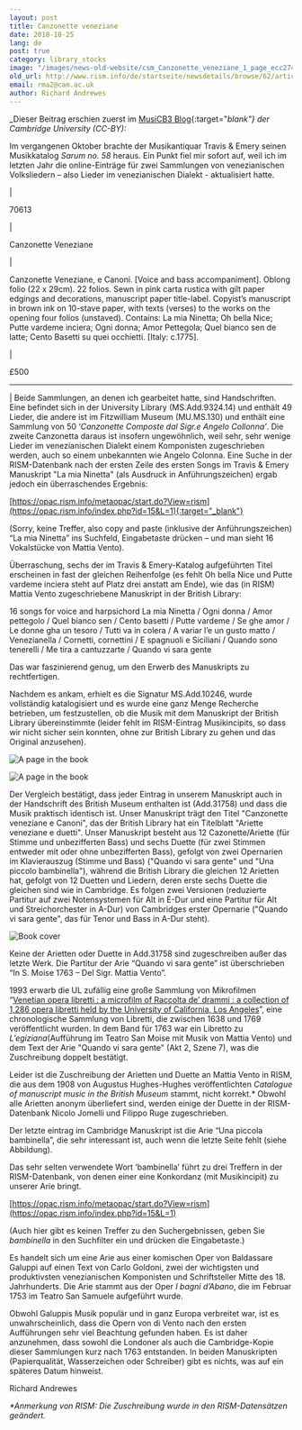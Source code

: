 ```yaml
---
layout: post
title: Canzonette veneziane
date: 2018-10-25
lang: de
post: true
category: library_stocks
image: "/images/news-old-website/csm_Canzonette_veneziane_1_page_ecc2748926.jpg"
old_url: http://www.rism.info/de/startseite/newsdetails/browse/62/article/64/canzonette-veneziane.html
email: rma2@cam.ac.uk
author: Richard Andrewes
---
```


_Dieser Beitrag erschien zuerst im [MusiCB3 Blog](https://musicb3.wordpress.com/2018/07/13/canzonette-veneziane/){:target="_blank"} der Cambridge University (CC-BY):_

Im vergangenen Oktober brachte der Musikantiquar Travis & Emery seinen Musikkatalog _Sarum no. 58_ heraus. Ein Punkt fiel mir sofort auf, weil ich im letzten Jahr die online-Einträge für zwei Sammlungen von venezianischen Volksliedern – also Lieder im venezianischen Dialekt - aktualisiert hatte.


|

70613

|

Canzonette Veneziane

|

Canzonette Veneziane, e Canoni. [Voice and bass accompaniment]. Oblong folio (22 x 29cm). 22 folios. Sewn in pink carta rustica with gilt paper edgings and decorations, manuscript paper title-label. Copyist’s manuscript in brown ink on 10-stave paper, with texts (verses) to the works on the opening four folios (unstaved). Contains: La mia Ninetta; Oh bella Nice; Putte vardeme inciera; Ogni donna; Amor Pettegola; Quel bianco sen de latte; Cento Basetti su quei occhietti. [Italy: c.1775].

|

£500


****

|
Beide Sammlungen, an denen ich gearbeitet hatte, sind Handschriften. Eine befindet sich in der University Library (MS.Add.9324.14) und enthält 49 Lieder, die andere ist im Fitzwilliam Museum (MU.MS.130) und enthält eine Sammlung von 50 ‘_Canzonette Composte dal Sigr.e Angelo Collonna’_. Die zweite Canzonetta daraus ist insofern ungewöhnlich, weil sehr, sehr wenige Lieder im venezianischen Dialekt einem Komponisten zugeschrieben werden, auch so einem unbekannten wie Angelo Colonna. Eine Suche in der RISM-Datenbank nach der ersten Zeile des ersten Songs im Travis & Emery Manuskript "La mia Ninetta" (als Ausdruck in Anführungszeichen) ergab jedoch ein überraschendes Ergebnis:

[https://opac.rism.info/metaopac/start.do?View=rism](https://opac.rism.info/index.php?id=15&L=1){:target="_blank"}

(Sorry, keine Treffer, also copy and paste (inklusive der Anführungszeichen) “La mia Ninetta” ins Suchfeld, Eingabetaste drücken – und man sieht 16 Vokalstücke von Mattia Vento).

Überraschung, sechs der im Travis & Emery-Katalog aufgeführten Titel erscheinen in fast der gleichen Reihenfolge (es fehlt Oh bella Nice und Putte vardeme inciera steht auf Platz drei anstatt am Ende), wie das (in RISM) Mattia Vento zugeschriebene Manuskript in der British Library:

16 songs for voice and harpsichord
La mia Ninetta / Ogni donna / Amor pettegolo / Quel bianco sen / Cento basetti / Putte vardeme / Se ghe amor / Le donne gha un tesoro / Tutti va in colera / A variar l’e un gusto matto / Venezianella / Cornetti, cornettini / E spagnuoli e Siciliani / Quando sono tenerelli / Me tira a cantuzzarte / Quando vi sara gente

Das war faszinierend genug, um den Erwerb des Manuskripts zu rechtfertigen.

Nachdem es ankam, erhielt es die Signatur MS.Add.10246, wurde vollständig katalogisiert und es wurde eine ganz Menge Recherche betrieben, um festzustellen, ob die Musik mit dem Manuskript der British Library übereinstimmte (leider fehlt im RISM-Eintrag Musikincipits, so dass wir nicht sicher sein konnten, ohne zur British Library zu gehen und das Original anzusehen).

![A page in the book](http://rism.info/resources-old-website/news/Canzonette_veneziane_3_bookopen.png)

![A page in the book](http://rism.info/resources-old-website/news/Canzonette_veneziane_3_bookopen2.png)

Der Vergleich bestätigt, dass jeder Eintrag in unserem Manuskript auch in der Handschrift des British Museum enthalten ist (Add.31758) und dass die Musik praktisch identisch ist. Unser Manuskript trägt den Titel "Canzonette veneziane e Canoni", das der British Library hat ein Titelblatt "Ariette veneziane e duetti". Unser Manuskript besteht aus 12 Cazonette/Ariette (für Stimme und unbezifferten Bass) und sechs Duette (für zwei Stimmen entweder mit oder ohne unbezifferten Bass), gefolgt von zwei Opernarien im Klavierauszug (Stimme und Bass) ("Quando vi sara gente" und "Una piccolo bambinella"), während die British Library die gleichen 12 Arietten hat, gefolgt von 12 Duetten und Liedern, deren erste sechs Duette die gleichen sind wie in Cambridge. Es folgen zwei Versionen (reduzierte Partitur auf zwei Notensystemen für Alt in E-Dur und eine Partitur für Alt und Streichorchester in A-Dur) von Cambridges erster Opernarie ("Quando vi sara gente", das für Tenor und Bass in A-Dur steht).

![Book cover](http://rism.info/resources-old-website/news/Canzonette_veneziane_2_cover.jpg)

Keine der Arietten oder Duette in Add.31758 sind zugeschreiben außer das letzte Werk. Die Partitur der Arie “Quando vi sara gente” ist überschrieben “In S. Moise 1763 – Del Sigr. Mattia Vento”.

1993 erwarb die UL zufällig eine große Sammlung von Mikrofilmen “[Venetian opera libretti : a microfilm of Raccolta de’ drammi : a collection of 1,286 opera libretti held by the University of California, Los Angeles](http://idiscover.lib.cam.ac.uk/primo-explore/fulldisplay?docid=44CAM_ALMA21469817700003606&context=L&vid=44CAM_PROD&search_scope=SCOP_UL&tab=cam_lib_coll&lang=en_US)”, eine chronologische Sammlung von Libretti, die zwischen 1638 und 1769 veröffentlicht wurden. In dem Band für 1763 war ein Libretto zu _L’egiziana_(Aufführung im Teatro San Moise mit Musik von Mattia Vento) und dem Text der Arie "Quando vi sara gente" (Akt 2, Szene 7), was die Zuschreibung doppelt bestätigt.

Leider ist die Zuschreibung der Arietten und Duette an Mattia Vento in RISM, die aus dem 1908 von Augustus Hughes-Hughes veröffentlichten _Catalogue of manuscript music in the British Museum_ stammt, nicht korrekt.\* Obwohl alle Arietten anonym überliefert sind, werden einige der Duette in der RISM-Datenbank Nicolo Jomelli und Filippo Ruge zugeschrieben.

Der letzte eintrag im Cambridge Manuskript ist die Arie “Una piccola bambinella”, die sehr interessant ist, auch wenn die letzte Seite fehlt (siehe Abbildung).

Das sehr selten verwendete Wort ‘bambinella’ führt zu drei Treffern in der RISM-Datenbank, von denen einer eine Konkordanz (mit Musikincipit) zu unserer Arie bringt.

[https://opac.rism.info/metaopac/start.do?View=rism](https://opac.rism.info/index.php?id=15&L=1)

(Auch hier gibt es keinen Treffer zu den Suchergebnissen, geben Sie _bambinella_ in den Suchfilter ein und drücken die Eingabetaste.)

Es handelt sich um eine Arie aus einer komischen Oper von Baldassare Galuppi auf einen Text von Carlo Goldoni, zwei der wichtigsten und produktivsten venezianischen Komponisten und Schriftsteller Mitte des 18. Jahrhunderts. Die Arie stammt aus der Oper _I bagni d’Abano_, die im Februar 1753 im Teatro San Samuele aufgeführt wurde.

Obwohl Galuppis Musik populär und in ganz Europa verbreitet war, ist es unwahrscheinlich, dass die Opern von di Vento nach den ersten Aufführungen sehr viel Beachtung gefunden haben. Es ist daher anzunehmen, dass sowohl die Londoner als auch die Cambridge-Kopie dieser Sammlungen kurz nach 1763 entstanden. In beiden Manuskripten (Papierqualität, Wasserzeichen oder Schreiber) gibt es nichts, was auf ein späteres Datum hinweist.

Richard Andrewes

_\*Anmerkung von RISM: Die Zuschreibung wurde in den RISM-Datensätzen geändert._


